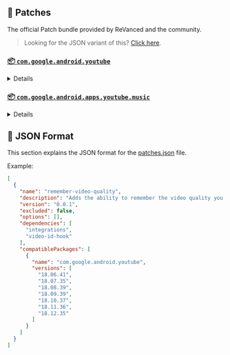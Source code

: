 ## 🧩 Patches

The official Patch bundle provided by ReVanced and the community.

> Looking for the JSON variant of this? [Click here](patches.json).

### [📦 `com.google.android.youtube`](https://play.google.com/store/apps/details?id=com.google.android.youtube)
<details>

| 💊 Patch | 📜 Description | 🏹 Target Version |
|:--------:|:--------------:|:-----------------:|
| `bypass-ambient-mode-restrictions` | Bypass ambient mode restrictions in battery saver mode. | 18.12.35 |
| `change-homepage` | Change home page to subscription feed. | 18.12.35 |
| `client-spoof` | Spoofs the YouTube client to prevent playback issues. | 18.12.35 |
| `custom-branding-icon-afn-blue` | Changes the YouTube launcher icon (Afn / Blue). | 18.12.35 |
| `custom-branding-icon-afn-red` | Changes the YouTube launcher icon (Afn / Red). | 18.12.35 |
| `custom-branding-icon-mmt` | Changes the YouTube launcher icon (MMT). | 18.12.35 |
| `custom-branding-icon-revancify` | Changes the YouTube launcher icon (Revancify). | 18.12.35 |
| `custom-branding-name` | Changes the YouTube launcher name to your choice (defaults to ReVanced Extended). | 18.12.35 |
| `custom-seekbar-color` | Change seekbar color. | 18.12.35 |
| `custom-video-speed` | Adds more video speed options. | 18.12.35 |
| `default-video-quality` | Adds ability to set default video quality settings. | 18.12.35 |
| `default-video-speed` | Adds ability to set default video speed settings. | 18.12.35 |
| `disable-haptic-feedback` | Disable haptic feedback when swiping. | 18.12.35 |
| `disable-landscape-mode` | Disable landscape mode when entering fullscreen. | 18.12.35 |
| `disable-quic-protocol` | Disable CronetEngine's QUIC protocol. | 18.12.35 |
| `disable-startup-shorts-player` | Disables playing YouTube Shorts when launching YouTube. | 18.12.35 |
| `enable-external-browser` | Open url outside the app in an external browser. | 18.12.35 |
| `enable-minimized-playback` | Enables minimized and background playback. | 18.12.35 |
| `enable-old-layout` | Spoof the YouTube client version to use the old layout. | 18.12.35 |
| `enable-old-quality-layout` | Enables the original quality flyout menu. | 18.12.35 |
| `enable-open-links-directly` | Skips over redirection URLs to external links. | 18.12.35 |
| `enable-seekbar-tapping` | Enables tap-to-seek on the seekbar of the video player. | 18.12.35 |
| `enable-tablet-miniplayer` | Enables the tablet mini player layout. | 18.12.35 |
| `enable-tablet-navigation-bar` | Enables the tablet navigation bar. | 18.12.35 |
| `enable-timestamps-speed` | Add the current video speed in brackets next to the current time. | 18.12.35 |
| `enable-wide-searchbar` | Replaces the search icon with a wide search bar. This will hide the YouTube logo when active. | 18.12.35 |
| `force-player-button-background` | Force removes the background from the video player buttons. | 18.12.35 |
| `force-premium-heading` | Forces premium heading on the home screen. | 18.12.35 |
| `force-vp9-codec` | Forces the VP9 codec for videos. | 18.12.35 |
| `header-switch` | Add switch to change header. | 18.12.35 |
| `hide-account-menu` | Hide account menu elements. | 18.12.35 |
| `hide-auto-captions` | Hide captions from being automatically enabled. | 18.12.35 |
| `hide-auto-player-popup-panels` | Hide automatic popup panels (playlist or live chat) on video player. | 18.12.35 |
| `hide-autoplay-button` | Hides the autoplay button in the video player. | 18.12.35 |
| `hide-autoplay-preview` | Hides the autoplay preview container in the fullscreen. | 18.12.35 |
| `hide-button-container` | Adds the options to hide action buttons under a video. | 18.12.35 |
| `hide-captions-button` | Hides the captions button in the video player. | 18.12.35 |
| `hide-cast-button` | Hides the cast button in the video player. | 18.12.35 |
| `hide-category-bar` | Hide the category bar at the top of the feed and at the top of related videos. | 18.12.35 |
| `hide-channel-avatar-section` | Hides the channel avatar section of the subscription feed. | 18.12.35 |
| `hide-channel-watermark` | Hides creator's watermarks on videos. | 18.12.35 |
| `hide-collapse-button` | Hides the collapse button in the video player. | 18.12.35 |
| `hide-comment-component` | Adds options to hide comment component under a video. | 18.12.35 |
| `hide-create-button` | Hides the create button in the navigation bar. | 18.12.35 |
| `hide-crowdfunding-box` | Hides the crowdfunding box between the player and video description. | 18.12.35 |
| `hide-email-address` | Hides the email address(handle) in the account switcher. | 18.12.35 |
| `hide-endscreen-cards` | Hides the suggested video cards at the end of a video in fullscreen. | 18.12.35 |
| `hide-endscreen-overlay` | Hide endscreen overlay on swipe controls. | 18.12.35 |
| `hide-filmstrip-overlay` | Hide flimstrip overlay on swipe controls. | 18.12.35 |
| `hide-floating-microphone` | Hide the floating microphone button above the keyboard. | 18.12.35 |
| `hide-flyout-panel` | Adds options to hide player settings flyout panel. | 18.12.35 |
| `hide-fullscreen-buttoncontainer` | Hides the button containers in fullscreen. | 18.12.35 |
| `hide-fullscreen-panels` | Hides video description and comments panel in fullscreen view. | 18.12.35 |
| `hide-general-ads` | Removes general ads. | 18.12.35 |
| `hide-info-cards` | Hides info-cards in videos. | 18.12.35 |
| `hide-live-chat-button` | Hides the live chat button in the video player. | 18.12.35 |
| `hide-mix-playlists` | Removes mix playlists from home feed and video player. | 18.12.35 |
| `hide-music-button` | Hides the YouTube Music button in the video player. | 18.12.35 |
| `hide-pip-notification` | Disable pip notification when you first launch pip mode. | 18.12.35 |
| `hide-player-button-background` | Hide player button background. | 18.12.35 |
| `hide-player-overlay-filter` | Remove the dark filter layer from the player's background. | 18.12.35 |
| `hide-previous-next-button` | Hides the previous and next button in the player controller. | 18.12.35 |
| `hide-seekbar` | Hides the seekbar. | 18.12.35 |
| `hide-shorts-button` | Hides the shorts button in the navigation bar. | 18.12.35 |
| `hide-shorts-component` | Hides other Shorts components. | 18.12.35 |
| `hide-shorts-navbar` | Hide navigation bar when playing shorts. | 18.12.35 |
| `hide-snackbar` | Hides the snackbar action popup. | 18.12.35 |
| `hide-stories` | Hides YouTube Stories shelf on the feed. | 18.12.35 |
| `hide-suggested-actions` | Hide the suggested actions bar inside the player. | 18.12.35 |
| `hide-time-stamp` | Hides the time counter above the seekbar. | 18.12.35 |
| `hide-tooltip-content` | Hides the tooltip box that appears on first install. | 18.12.35 |
| `hide-video-ads` | Removes ads in the video player. | 18.12.35 |
| `layout-switch` | Tricks the dpi to use some tablet/phone layouts. | 18.12.35 |
| `lift-vertical-video-restriction` | Lift 4K resolution restrictions on vertical video. | 18.12.35 |
| `materialyou` | Enables MaterialYou theme for Android 12+ | 18.12.35 |
| `microg-support` | Allows YouTube ReVanced to run without root and under a different package name with Vanced MicroG. | 18.12.35 |
| `optimize-resource` | Removes duplicate resources from YouTube. | 18.12.35 |
| `overlay-buttons` | Add overlay buttons for ReVanced Extended. | 18.12.35 |
| `patch-options` | Create an options.toml file. | all |
| `protobuf-spoof` | Spoofs the protobuf to prevent playback issues. | 18.12.35 |
| `return-youtube-dislike` | Shows the dislike count of videos using the Return YouTube Dislike API. | 18.12.35 |
| `settings` | Applies mandatory patches to implement ReVanced settings into the application. | 18.12.35 |
| `sponsorblock` | Integrates SponsorBlock which allows skipping video segments such as sponsored content. | 18.12.35 |
| `swipe-controls` | Adds volume and brightness swipe controls. | 18.12.35 |
| `switch-create-notification` | Switching the create button and notification button. | 18.12.35 |
| `theme` | Applies a custom theme (default: amoled). | 18.12.35 |
| `translations` | Add Crowdin translations for YouTube. | 18.12.35 |
</details>

### [📦 `com.google.android.apps.youtube.music`](https://play.google.com/store/apps/details?id=com.google.android.apps.youtube.music)
<details>

| 💊 Patch | 📜 Description | 🏹 Target Version |
|:--------:|:--------------:|:-----------------:|
| `background-play` | Enables playing music in the background. | all |
| `certificate-spoof` | Spoofs the YouTube Music certificate for Android Auto. | all |
| `client-spoof-music` | Spoofs the YouTube Music client. | all |
| `custom-branding-music-afn-blue` | Changes the YouTube Music launcher icon (Afn / Blue). | all |
| `custom-branding-music-afn-red` | Changes the YouTube Music launcher icon (Afn / Red). | all |
| `custom-branding-music-mmt` | Changes the YouTube Music launcher icon to your choice (MMT). | all |
| `custom-branding-music-revancify` | Changes the YouTube Music launcher icon to your choice (Revancify). | all |
| `disable-auto-captions` | Disable forced captions from automatically enabling in video player. | all |
| `enable-black-navbar` | Sets the navigation bar color to black. | all |
| `enable-color-match-player` | Matches the fullscreen player color with the minimized one. | all |
| `enable-compact-dialog` | Enable compact dialog on phone. | all |
| `enable-force-minimized-player` | Permanently keep player minimized even if another track is played. | all |
| `enable-force-shuffle` | Enable force shuffle even if another track is played. | all |
| `enable-opus-codec` | Enable opus codec when playing audio. | all |
| `enable-tablet-mode` | Enable landscape mode on phone. | all |
| `enable-zen-mode` | Adds a grey tint to the video player to reduce eye strain. | all |
| `exclusive-audio-playback` | Enables the option to play music without video. | all |
| `hide-compact-header` | Hides the music category bar at the top of the homepage. | all |
| `hide-get-premium` | Removes all "Get Premium" evidences from the avatar menu. | all |
| `hide-music-ads` | Removes ads in the music player. | all |
| `hide-music-cast-button` | Hides the cast button in the video player and header. | all |
| `hide-new-playlist` | Hide the New Playlist button in the Library tab. | all |
| `hide-playlist-card` | Hides the playlist card from homepage. | all |
| `hide-taste-builder` | Removes the "Tell us which artists you like" card from the home screen. | all |
| `hide-upgrade-button` | Removes the upgrade tab from the pivot bar. | all |
| `minimized-playback-music` | Enables minimized playback on Kids music. | all |
| `music-microg-support` | Allows YouTube Music ReVanced to run without root and under a different package name. | all |
| `music-settings` | Adds settings for ReVanced to YouTube Music. | all |
| `optimize-resource-music` | Remove unnecessary resources. | all |
| `patch-options` | Create an options.toml file. | all |
| `spoof-version` | Spoof the YouTube Music client version. | all |
| `translations-music` | Add Crowdin translations for YouTube Music. | all |
</details>



## 📝 JSON Format

This section explains the JSON format for the [patches.json](patches.json) file.

Example:

```json
[
  {
    "name": "remember-video-quality",
    "description": "Adds the ability to remember the video quality you chose in the video quality flyout.",
    "version": "0.0.1",
    "excluded": false,
    "options": [],
    "dependencies": [
      "integrations",
      "video-id-hook"
    ],
    "compatiblePackages": [
      {
        "name": "com.google.android.youtube",
        "versions": [
          "18.06.41",
          "18.07.35",
          "18.08.39",
          "18.09.39",
          "18.10.37",
          "18.11.36",
          "18.12.35"
        ]
      }
    ]
  }
]
```